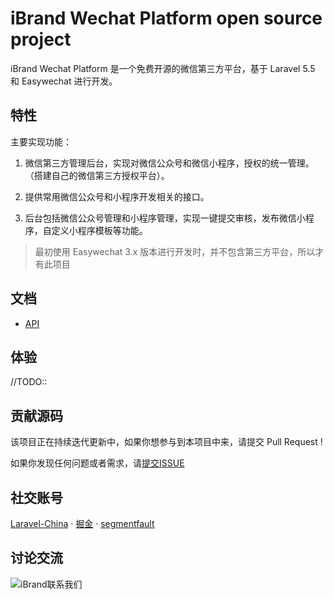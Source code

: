 # iBrand Wechat Platform open source project

iBrand Wechat Platform 是一个免费开源的微信第三方平台，基于 Laravel 5.5 和 Easywechat 进行开发。

## 特性

主要实现功能：

1. 微信第三方管理后台，实现对微信公众号和微信小程序，授权的统一管理。（搭建自己的微信第三方授权平台）。

2. 提供常用微信公众号和小程序开发相关的接口。

3. 后台包括微信公众号管理和小程序管理，实现一键提交审核，发布微信小程序，自定义小程序模板等功能。

> 最初使用 Easywechat 3.x 版本进行开发时，并不包含第三方平台，所以才有此项目

## 文档

- [API](https://www.ibrand.cc/docs/wechat/v1/index)

## 体验

//TODO::

## 贡献源码

该项目正在持续迭代更新中，如果你想参与到本项目中来，请提交 Pull Request !

如果你发现任何问题或者需求，请[提交ISSUE](https://github.com/ibrandcc/laravel-wechat-platform/issues)

## 社交账号

[Laravel-China](https://laravel-china.org/ibrand)   ·  [掘金](https://juejin.im/user/5aab2cfa518825556534407a/posts)    ·  [segmentfault](https://segmentfault.com/u/ibrand)  

## 讨论交流

![iBrand联系我们](https://iyoyo.oss-cn-hangzhou.aliyuncs.com/post/%E4%BA%8C%E7%BB%B4%E7%A0%81.jpg)